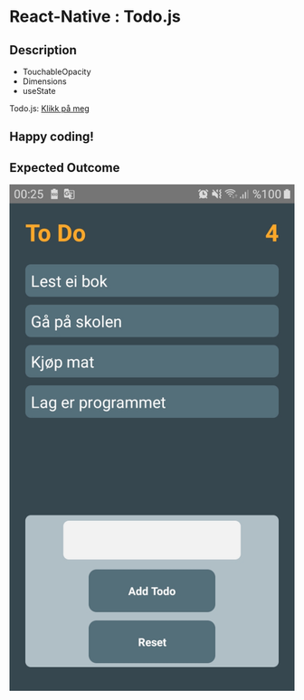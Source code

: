 # React-Native : Todo.js 

## Description
- TouchableOpacity
- Dimensions
- useState

Todo.js: [Klikk på meg](https://github.com/serdardurmus/React-Native-koder/blob/main/learnReactNative/src/Todo//Todo.js)


## Happy coding!

## Expected Outcome

![Todo.js](../images/Todo/Todo.jpg)